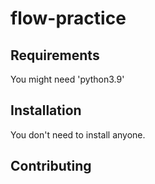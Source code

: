 # flow-practice

## Requirements

You might need 'python3.9'

## Installation

You don't need to install anyone.

## Contributing

